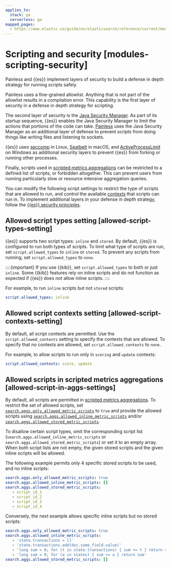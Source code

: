 ```yaml
---
applies_to:
  stack: ga
  serverless: ga
mapped_pages:
  - https://www.elastic.co/guide/en/elasticsearch/reference/current/modules-scripting-security.html
---
```


# Scripting and security [modules-scripting-security]

Painless and {{es}} implement layers of security to build a defense in depth strategy for running scripts safely.

Painless uses a fine-grained allowlist. Anything that is not part of the allowlist results in a compilation error. This capability is the first layer of security in a defense in depth strategy for scripting.

The second layer of security is the [Java Security Manager](https://www.oracle.com/java/technologies/javase/seccodeguide.html). As part of its startup sequence, {{es}} enables the Java Security Manager to limit the actions that portions of the code can take. [Painless](modules-scripting-painless.md) uses the Java Security Manager as an additional layer of defense to prevent scripts from doing things like writing files and listening to sockets.

{{es}} uses [seccomp](https://en.wikipedia.org/wiki/Seccomp) in Linux, [Seatbelt](https://www.chromium.org/developers/design-documents/sandbox/osx-sandboxing-design) in macOS, and [ActiveProcessLimit](https://msdn.microsoft.com/en-us/library/windows/desktop/ms684147) on Windows as additional security layers to prevent {{es}} from forking or running other processes.

Finally, scripts used in [scripted metrics aggregations](asciidocalypse://docs/elasticsearch/docs/reference/data-analysis/aggregations/search-aggregations-metrics-scripted-metric-aggregation.md) can be restricted to a defined list of scripts, or forbidden altogether. This can prevent users from running particularly slow or resource intensive aggregation queries.

You can modify the following script settings to restrict the type of scripts that are allowed to run, and control the available [contexts](asciidocalypse://docs/elasticsearch/docs/reference/scripting-languages/painless/painless-contexts.md) that scripts can run in. To implement additional layers in your defense in depth strategy, follow the [{{es}} security principles](../../deploy-manage/security.md).


## Allowed script types setting [allowed-script-types-setting] 

{{es}} supports two script types: `inline` and `stored`. By default, {{es}} is configured to run both types of scripts. To limit what type of scripts are run, set `script.allowed_types` to `inline` or `stored`. To prevent any scripts from running, set `script.allowed_types` to `none`.

::::{important} 
If you use {{kib}}, set `script.allowed_types` to both or just `inline`. Some {{kib}} features rely on inline scripts and do not function as expected if {{es}} does not allow inline scripts.
::::


For example, to run `inline` scripts but not `stored` scripts:

```yaml
script.allowed_types: inline
```


## Allowed script contexts setting [allowed-script-contexts-setting] 

By default, all script contexts are permitted. Use the `script.allowed_contexts` setting to specify the contexts that are allowed. To specify that no contexts are allowed, set `script.allowed_contexts` to `none`.

For example, to allow scripts to run only in `scoring` and `update` contexts:

```yaml
script.allowed_contexts: score, update
```


## Allowed scripts in scripted metrics aggregations [allowed-script-in-aggs-settings] 

By default, all scripts are permitted in [scripted metrics aggregations](asciidocalypse://docs/elasticsearch/docs/reference/data-analysis/aggregations/search-aggregations-metrics-scripted-metric-aggregation.md). To restrict the set of allowed scripts, set [`search.aggs.only_allowed_metric_scripts`](asciidocalypse://docs/elasticsearch/docs/reference/elasticsearch/configuration-reference/search-settings.md#search-settings-only-allowed-scripts) to `true` and provide the allowed scripts using [`search.aggs.allowed_inline_metric_scripts`](asciidocalypse://docs/elasticsearch/docs/reference/elasticsearch/configuration-reference/search-settings.md#search-settings-allowed-inline-scripts) and/or [`search.aggs.allowed_stored_metric_scripts`](asciidocalypse://docs/elasticsearch/docs/reference/elasticsearch/configuration-reference/search-settings.md#search-settings-allowed-stored-scripts).

To disallow certain script types, omit the corresponding script list (`search.aggs.allowed_inline_metric_scripts` or `search.aggs.allowed_stored_metric_scripts`) or set it to an empty array. When both script lists are not empty, the given stored scripts and the given inline scripts will be allowed.

The following example permits only 4 specific stored scripts to be used, and no inline scripts:

```yaml
search.aggs.only_allowed_metric_scripts: true
search.aggs.allowed_inline_metric_scripts: []
search.aggs.allowed_stored_metric_scripts:
   - script_id_1
   - script_id_2
   - script_id_3
   - script_id_4
```

Conversely, the next example allows specific inline scripts but no stored scripts:

```yaml
search.aggs.only_allowed_metric_scripts: true
search.aggs.allowed_inline_metric_scripts:
   - 'state.transactions = []'
   - 'state.transactions.add(doc.some_field.value)'
   - 'long sum = 0; for (t in state.transactions) { sum += t } return sum'
   - 'long sum = 0; for (a in states) { sum += a } return sum'
search.aggs.allowed_stored_metric_scripts: []
```

